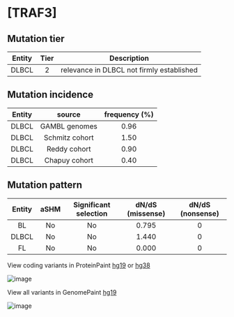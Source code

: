 # [TRAF3]

## Mutation tier

|Entity|Tier|Description                              |
|:------:|:----:|-----------------------------------------|
|DLBCL |2   |relevance in DLBCL not firmly established|
## Mutation incidence

|Entity|source        |frequency (%)|
|:------:|:--------------:|:-------------:|
|DLBCL |GAMBL genomes |0.96         |
|DLBCL |Schmitz cohort|1.50         |
|DLBCL |Reddy cohort  |0.90         |
|DLBCL |Chapuy cohort |0.40         |

## Mutation pattern

|Entity|aSHM|Significant selection|dN/dS (missense)|dN/dS (nonsense)|
|:------:|:----:|:---------------------:|:----------------:|:----------------:|
|BL    |No  |No                   |0.795           |0               |
|DLBCL |No  |No                   |1.440           |0               |
|FL    |No  |No                   |0.000           |0               |



View coding variants in ProteinPaint [hg19](https://www.bcgsc.ca/downloads/morinlab/GAMBL/test/genes/TRAF3_protein.html)  or [hg38](https://www.bcgsc.ca/downloads/morinlab/GAMBL/test/genes/TRAF3_protein_hg38.html)

![image](../../images/proteinpaint/TRAF3_NM_145725.svg)

View all variants in GenomePaint [hg19](https://www.bcgsc.ca/downloads/morinlab/GAMBL/test/genes/TRAF3.html)

![image](../../images/proteinpaint/TRAF3.svg)
